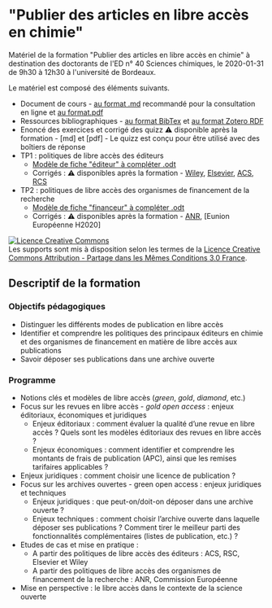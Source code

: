 # "Publier des articles en libre accès en chimie"

Matériel de la formation "Publier des articles en libre accès en chimie" à destination des doctorants de l'ED n° 40 Sciences chimiques, le 2020-01-31 de 9h30 à 12h30 à l'université de Bordeaux.

Le matériel est composé des éléments suivants.

* Document de cours - [au format .md](https://github.com/fflamerie/EDSC_OA/blob/master/content/2020_EDSC_OA.md) recommandé pour la consultation en ligne et [au format.pdf](https://github.com/fflamerie/EDSC_OA/blob/master/content/2020_EDSC_OA.pdf)
* Ressources bibliographiques - [au format BibTex](https://github.com/fflamerie/EDSC_OA/blob/master/content/2020_EDSC_OA_biblio.bib) et [au format Zotero RDF](https://github.com/fflamerie/EDSC_OA/blob/master/content/2020_EDSC_OA_biblio.rdf)
* Enoncé des exercices et corrigé des quizz :warning: disponible après la formation - [md] et [pdf] - Le quizz est conçu pour être utilisé avec des boîtiers de réponse
* TP1 : politiques de libre accès des éditeurs
   * [Modèle de fiche "éditeur" à compléter .odt](https://github.com/fflamerie/EDSC_OA/blob/master/content/2020_EDSC_OA_TP1_modele.odt)
   * Corrigés : :warning: disponibles après la formation - [Wiley](), [Elsevier](), [ACS](), [RCS]()
* TP2 : politiques de libre accès des organismes de financement de la recherche
   * [Modèle de fiche "financeur" à compléter .odt](https://github.com/fflamerie/EDSC_OA/blob/master/content/2020_EDSC_OA_TP2_modele.odt)
   * Corrigés : :warning: disponibles après la formation - [ANR](), [Eunion Européenne H2020]

<a rel="license" href="http://creativecommons.org/licenses/by-sa/3.0/fr/"><img alt="Licence Creative Commons" style="border-width:0" src="https://i.creativecommons.org/l/by-sa/3.0/fr/88x31.png" /></a><br />Les supports sont mis à disposition selon les termes de la <a rel="license" href="http://creativecommons.org/licenses/by-sa/3.0/fr/">Licence Creative Commons Attribution -  Partage dans les Mêmes Conditions 3.0 France</a>.

## Descriptif de la formation

### Objectifs pédagogiques

* Distinguer les différents modes de publication en libre accès
* Identifier et comprendre les politiques des principaux éditeurs en chimie et des organismes de financement en matière de libre accès aux publications
* Savoir déposer ses publications dans une archive ouverte

### Programme

* Notions clés et modèles de libre accès (_green_, _gold_, _diamond_, etc.)
* Focus sur les revues en libre accès - _gold open access_ : enjeux éditoriaux, économiques et juridiques
   * Enjeux éditoriaux : comment évaluer la qualité d’une revue en libre accès ? Quels sont les modèles éditoriaux des revues en libre accès ?
   * Enjeux économiques : comment identifier et comprendre les montants de frais de publication (APC), ainsi que les remises tarifaires applicables ?
 * Enjeux juridiques : comment choisir une licence de publication ?
* Focus sur les archives ouvertes - green open access : enjeux juridiques et techniques
   *	Enjeux juridiques : que peut-on/doit-on déposer dans une archive ouverte ?
   * Enjeux techniques : comment choisir l’archive ouverte dans laquelle déposer ses publications ? Comment tirer le meilleur parti des fonctionnalités complémentaires (listes de publication, etc.) ?
* Etudes de cas et mise en pratique :
   * A partir des politiques de libre accès des éditeurs : ACS, RSC, Elsevier et Wiley
   * A partir des politiques de libre accès des organismes de financement de la recherche : ANR, Commission Européenne
*	Mise en perspective : le libre accès dans le contexte de la science ouverte
